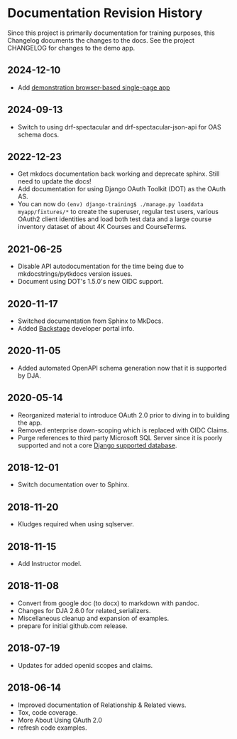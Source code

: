 # Documentation Revision History

Since this project is primarily documentation for training purposes, this Changelog
documents the changes to the docs. See the project CHANGELOG for changes to the demo app.

## 2024-12-10
- Add [demonstration browser-based single-page app](browser_client.md)

## 2024-09-13
- Switch to using drf-spectacular and drf-spectacular-json-api for OAS schema docs.

## 2022-12-23
- Get mkdocs documentation back working and deprecate sphinx. Still need to update the docs!
- Add documentation for using Django OAuth Toolkit (DOT) as the OAuth AS.
- You can now do `(env) django-training$ ./manage.py loaddata myapp/fixtures/*` to create the superuser,
  regular test users, various OAuth2 client identities and load both test data and a large course
  inventory dataset of about 4K Courses and CourseTerms.

## 2021-06-25
- Disable API autodocumentation for the time being due to mkdocstrings/pytkdocs version issues.
- Document using DOT's 1.5.0's new OIDC support.

## 2020-11-17
- Switched documentation from Sphinx to MkDocs.
- Added [Backstage](backstage.md) developer portal info.

## 2020-11-05
- Added automated OpenAPI schema generation now that it is supported by DJA.

## 2020-05-14
- Reorganized material to introduce OAuth 2.0 prior to diving in to building the app.
- Removed enterprise down-scoping which is replaced with OIDC Claims.
- Purge references to third party Microsoft SQL Server since it is poorly supported and not a core
  [Django supported database](https://docs.djangoproject.com/en/3.0/ref/databases/).

## 2018-12-01
- Switch documentation over to Sphinx.

## 2018-11-20
- Kludges required when using sqlserver.

## 2018-11-15
- Add Instructor model.

## 2018-11-08
- Convert from google doc (to docx) to markdown with pandoc.
- Changes for DJA 2.6.0 for related_serializers.
- Miscellaneous cleanup and expansion of examples.
- prepare for initial github.com release.

## 2018-07-19
- Updates for added openid scopes and claims.

## 2018-06-14
- Improved documentation of Relationship & Related views.
- Tox, code coverage.
- More About Using OAuth 2.0
- refresh code examples.
